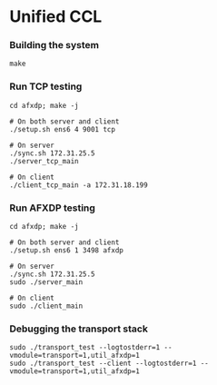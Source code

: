 # Unified CCL

### Building the system

```
make
```

### Run TCP testing

```
cd afxdp; make -j

# On both server and client
./setup.sh ens6 4 9001 tcp

# On server
./sync.sh 172.31.25.5
./server_tcp_main

# On client
./client_tcp_main -a 172.31.18.199
```

### Run AFXDP testing

```
cd afxdp; make -j

# On both server and client
./setup.sh ens6 1 3498 afxdp

# On server
./sync.sh 172.31.25.5
sudo ./server_main

# On client
sudo ./client_main
```

### Debugging the transport stack

```
sudo ./transport_test --logtostderr=1 --vmodule=transport=1,util_afxdp=1
sudo ./transport_test --client --logtostderr=1 --vmodule=transport=1,util_afxdp=1
```
